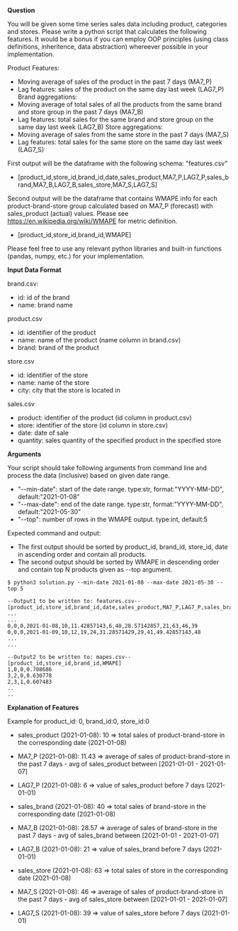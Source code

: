 **Question**

You will be given some time series sales data including product, categories and stores. Please write a python script that calculates the following features. It would be a bonus if you can employ OOP principles (using class definitions, inheritence, data abstraction) whereever possible in your implementation.

Product Features:
- Moving average of sales of the product in the past 7 days (MA7_P)
- Lag features: sales of the product on the same day last week (LAG7_P)
Brand aggregations:
- Moving average of total sales of all the products from the same brand and store group in the past 7 days (MA7_B)
- Lag features: total sales for the same brand and store group on the same day last week  (LAG7_B)
Store aggregations:
- Moving average of sales from the same store in the past 7 days (MA7_S)
- Lag features: total sales for the same store on the same day last week  (LAG7_S)


First output will be the dataframe with the following schema: 
"features.csv"
- [product_id,store_id,brand_id,date,sales_product,MA7_P,LAG7_P,sales_brand,MA7_B,LAG7_B,sales_store,MA7_S,LAG7_S]

Second output will be the dataframe that contains WMAPE info for each product-brand-store group calculated based on MA7_P (forecast) with sales_product (actual) values. Please see  https://en.wikipedia.org/wiki/WMAPE for metric definition.
- [product_id,store_id,brand_id,WMAPE]

Please feel free to use any relevant python libraries and built-in functions (pandas, numpy, etc.) for your implementation.


**Input Data Format**

brand.csv: 
- id: id of the brand
- name: brand name

product.csv
- id: identifier of the product
- name: name of the product (name column in brand.csv)
- brand: brand of the product

store.csv
- id: identifier of the store
- name: name of the store
- city: city that the store is located in

sales.csv
- product: identifier of the product (id column in product.csv)
- store: identifier of the store (id column in store.csv)
- date: date of sale
- quantity: sales quantity of the specified product in the specified store

**Arguments**

Your script should take following arguments from command line and process the data (inclusive) based on given date range.
- "--min-date": start of the date range. type:str, format:"YYYY-MM-DD", default:"2021-01-08"
- "--max-date": end of the date range. type:str, format:"YYYY-MM-DD", default:"2021-05-30"
- "--top": number of rows in the WMAPE output. type:int, default:5

Expected command and output:
- The first output should be sorted by product_id, brand_id, store_id, date in ascending order and contain all products.
- The second output should be sorted by WMAPE in descending order and contain top N products given as --top argument.

```
$ python3 solution.py --min-date 2021-01-08 --max-date 2021-05-30 --top 5

--Output1 to be written to: features.csv--
[product_id,store_id,brand_id,date,sales_product,MA7_P,LAG7_P,sales_brand,MA7_B,LAG7_B,sales_store,MA7_S,LAG7_S]
...
...
0,0,0,2021-01-08,10,11.42857143,6,40,28.57142857,21,63,46,39
0,0,0,2021-01-09,10,12,19,24,31.28571429,29,41,49.42857143,48
...
...

--Output2 to be written to: mapes.csv--
[product_id,store_id,brand_id,WMAPE]
1,0,0,0.708686
3,2,0,0.630778
2,3,1,0.607483
..
..
```

**Explanation of Features**

Example for product_id: 0, brand_id:0, store_id:0
- sales_product (2021-01-08): 10 => total sales of product-brand-store in the corresponding date (2021-01-08)
- MA7_P (2021-01-08): 11.43 => average of sales of product-brand-store in the past 7 days - avg of sales_product between [2021-01-01 - 2021-01-07]
- LAG7_P (2021-01-08): 6 => value of sales_product before 7 days (2021-01-01)

- sales_brand (2021-01-08): 40 => total sales of brand-store in the corresponding date (2021-01-08)
- MA7_B (2021-01-08): 28.57 => average of sales of brand-store in the past 7 days - avg of sales_brand between [2021-01-01 - 2021-01-07]
- LAG7_B (2021-01-08): 21 => value of sales_brand before 7 days (2021-01-01)

- sales_store (2021-01-08): 63 => total sales of store in the corresponding date (2021-01-08)
- MA7_S (2021-01-08): 46 => average of sales of product-brand-store in the past 7 days - avg of sales_store between [2021-01-01 - 2021-01-07]
- LAG7_S (2021-01-08): 39 => value of sales_store before 7 days (2021-01-01)

